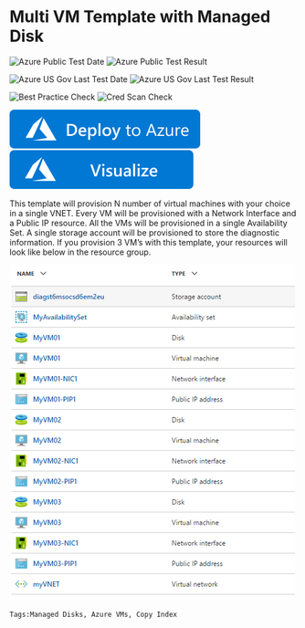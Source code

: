 # Multi VM Template with Managed Disk 

![Azure Public Test Date](https://azurequickstartsservice.blob.core.windows.net/badges/201-vm-copy-managed-disks/PublicLastTestDate.svg)
![Azure Public Test Result](https://azurequickstartsservice.blob.core.windows.net/badges/201-vm-copy-managed-disks/PublicDeployment.svg)

![Azure US Gov Last Test Date](https://azurequickstartsservice.blob.core.windows.net/badges/201-vm-copy-managed-disks/FairfaxLastTestDate.svg)
![Azure US Gov Last Test Result](https://azurequickstartsservice.blob.core.windows.net/badges/201-vm-copy-managed-disks/FairfaxDeployment.svg)

![Best Practice Check](https://azurequickstartsservice.blob.core.windows.net/badges/201-vm-copy-managed-disks/BestPracticeResult.svg)
![Cred Scan Check](https://azurequickstartsservice.blob.core.windows.net/badges/201-vm-copy-managed-disks/CredScanResult.svg)

[![Deploy To Azure](https://raw.githubusercontent.com/Azure/azure-quickstart-templates/master/1-CONTRIBUTION-GUIDE/images/deploytoazure.svg?sanitize=true)]("https://portal.azure.com/#create/Microsoft.Template/uri/https%3A%2F%2Fraw.githubusercontent.com%2FAzure%2Fazure-quickstart-templates%2Fmaster%2F201-vm-copy-managed-disks%2Fazuredeploy.json")  [![Visualize](https://raw.githubusercontent.com/Azure/azure-quickstart-templates/master/1-CONTRIBUTION-GUIDE/images/visualizebutton.svg?sanitize=true)]("http://armviz.io/#/?load=https%3A%2F%2Fraw.githubusercontent.com%2FAzure%2Fazure-quickstart-templates%2Fmaster%2F201-vm-copy-managed-disks%2Fazuredeploy.json")
  


  


This template will provision N number of virtual machines with your choice in a single VNET. Every VM will be provisioned with a Network Interface and a Public IP resource. All the VMs will be provisioned in a single Availability Set. A single storage account will be provisioned to store the diagnostic information. 
If you provision 3 VM’s with this template, your resources will look like below in the resource group. 

![template resources](images/resources.png "template resource objects")

`Tags:Managed Disks, Azure VMs, Copy Index`

